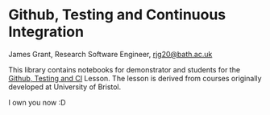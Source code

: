 # Github, Testing and Continuous Integration

James Grant, Research Software Engineer, rjg20@bath.ac.uk

This library contains notebooks for demonstrator and students for the [Github, Testing and CI](https://arc-lessons.github.io/github-testing-ci/00_schedule.html)  Lesson. The lesson is derived from courses originally developed at University of Bristol.

I own you now :D